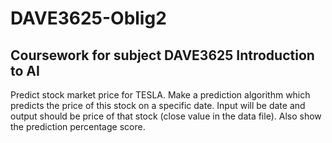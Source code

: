 # DAVE3625-Oblig2

## Coursework for subject DAVE3625 Introduction to AI

Predict stock market price for TESLA. Make a prediction algorithm which predicts the price of this stock on a specific date. Input will be date and output should be price of that stock (close value in the data file). Also show the prediction percentage score.
